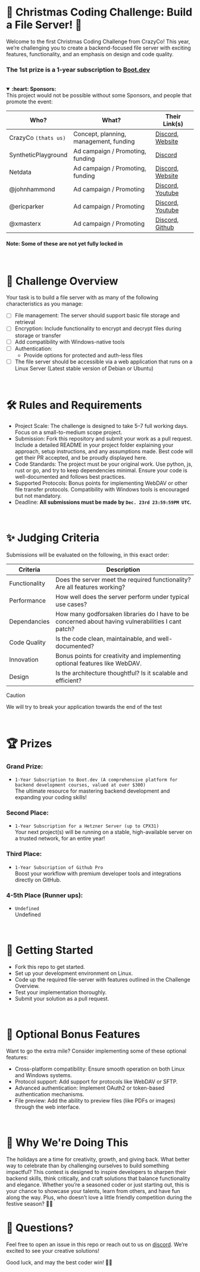 # 🎄 Christmas Coding Challenge: Build a File Server! 🎄
Welcome to the first Christmas Coding Challenge from CrazyCo! This year, we’re challenging you to create a backend-focused file server with exciting features, functionality, and an emphasis on design and code quality. 

### The 1st prize is a 1-year subscription to [Boot.dev](https://boot.dev/) 
<br>

<details open>
  <summary><b>:heart: Sponsors:</b></summary>
  This project would not be possible without some Sponsors, and people that promote the event:
    
  | Who?                | What?                                      | Their Link(s)                                                                           |
  |---------------------|--------------------------------------------|-----------------------------------------------------------------------------------------|
  | CrazyCo `(thats us)`| Concept, planning, management, funding     | [Discord](https://discord.gg/crazyco), [Website](https://crazyco.xyz)                   |
  | SyntheticPlayground | Ad campaign / Promoting, funding           | [Discord](https://discord.gg/syntheticplayground)                                       |
  | Netdata             | Ad campaign / Promoting, funding           | [Discord](https://discord.gg/mPZ6WZKKG2), [Website](https://netdata.cloud/)             |
  | @johnhammond        | Ad campaign / Promoting                    | [Discord](https://discord.gg/mQQ5NsTbfF), [Youtube](https://youtube.com/johnhammond010) |
  | @ericparker         | Ad campaign / Promoting                    | [Discord](https://discord.gg/ericparker), [Youtube](https://youtube.com/@ericparker)    |
  | @xmasterx           | Ad campaign / Promoting                    | [Discord](https://discord.gg/HmY4xSw7Zt), [Github](https://github.com/xmasterx)         |
  #### Note: Some of these are not yet fully locked in
</details>
<br>

# 📜 Challenge Overview
Your task is to build a file server with as many of the following characteristics as you manage:
- [ ] File management: The server should support basic file storage and retrieval
- [ ] Encryption: Include functionality to encrypt and decrypt files during storage or transfer
- [ ] Add compatibility with Windows-native tools
- [ ] Authentication:
  - Provide options for protected and auth-less files
- [ ] The file server should be accessible via a web application that runs on a Linux Server (Latest stable version of Debian or Ubuntu)
<br>

# 🛠 Rules and Requirements
- Project Scale:
  The challenge is designed to take 5–7 full working days. Focus on a small-to-medium scope project.
- Submission:
  Fork this repository and submit your work as a pull request.
  Include a detailed README in your project folder explaining your approach, setup instructions, and any assumptions made.
  Best code will get their PR accepted, and be proudly displayed here.
- Code Standards:
  The project must be your original work.
  Use python, js, rust or go, and try to keep dependencies minimal.
  Ensure your code is well-documented and follows best practices.
- Supported Protocols:
  Bonus points for implementing WebDAV or other file transfer protocols.
  Compatibility with Windows tools is encouraged but not mandatory.
- Deadline:
  <b>All submissions must be made by `Dec. 23rd 23:59:59PM UTC`.</b>
<br>

# ✨ Judging Criteria
Submissions will be evaluated on the following, in this exact order:

| Criteria |	Description |
|----------|--------------|
| Functionality |	Does the server meet the required functionality? Are all features working? |
| Performance |	How well does the server perform under typical use cases? |
| Dependancies |	How many godforsaken libraries do I have to be concerned about having vulnerabilities I cant patch? |
| Code Quality | Is the code clean, maintainable, and well-documented? |
| Innovation | Bonus points for creativity and implementing optional features like WebDAV. |
| Design | Is the architecture thoughtful? Is it scalable and efficient? |
> [!CAUTION]
> We will try to break your application towards the end of the test
<br>

# 🏆 Prizes
### Grand Prize:
- `1-Year Subscription to Boot.dev (A comprehensive platform for backend development courses, valued at over $300)`<br>
The ultimate resource for mastering backend development and expanding your coding skills!

### Second Place:
- `1-Year Subscription for a Hetzner Server (up to CPX31)`<br>
Your next project(s) will be running on a stable, high-available server on a trusted network, for an entire year!  

### Third Place:
- `1-Year Subscription of Github Pro`<br>
Boost your workflow with premium developer tools and integrations directly on GitHub.

### 4-5th Place (Runner ups):
- `Undefined`<br>
Undefined
<br>

# 🚀 Getting Started
- Fork this repo to get started.
- Set up your development environment on Linux.
- Code up the required file-server with features outlined in the Challenge Overview.
- Test your implementation thoroughly.
- Submit your solution as a pull request.
<br>

# 🐾 Optional Bonus Features
Want to go the extra mile? Consider implementing some of these optional features:
- Cross-platform compatibility: Ensure smooth operation on both Linux and Windows systems.
- Protocol support: Add support for protocols like WebDAV or SFTP.
- Advanced authentication: Implement OAuth2 or token-based authentication mechanisms.
- File preview: Add the ability to preview files (like PDFs or images) through the web interface.
<br>

# 🎅 Why We're Doing This
The holidays are a time for creativity, growth, and giving back. What better way to celebrate than by challenging ourselves to build something impactful? This contest is designed to inspire developers to sharpen their backend skills, think critically, and craft solutions that balance functionality and elegance. Whether you’re a seasoned coder or just starting out, this is your chance to showcase your talents, learn from others, and have fun along the way. Plus, who doesn’t love a little friendly competition during the festive season? 🎄✨
<br>

# 💬 Questions?
Feel free to open an issue in this repo or reach out to us on [discord](discord.gg/crazyco). We’re excited to see your creative solutions!

Good luck, and may the best coder win! 🎄✨
